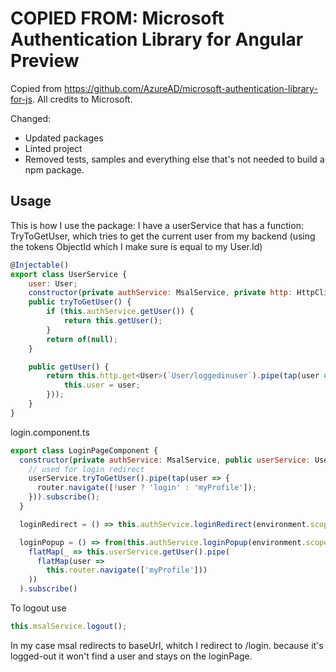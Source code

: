 
COPIED FROM: Microsoft Authentication Library for Angular Preview
=================================================================

Copied from https://github.com/AzureAD/microsoft-authentication-library-for-js. All credits to Microsoft.

Changed:
* Updated packages
* Linted project
* Removed tests, samples and everything else that's not needed to build a npm package.

## Usage

This is how I use the package:
I have a userService that has a function: TryToGetUser, which tries to get the current user from
my backend (using the tokens ObjectId which I make sure is equal to my User.Id)

```js
@Injectable()
export class UserService {
    user: User;
    constructor(private authService: MsalService, private http: HttpClient) {}
    public tryToGetUser() {
        if (this.authService.getUser()) {
            return this.getUser();
        }
        return of(null);
    }

    public getUser() {
        return this.http.get<User>(`User/loggedinuser`).pipe(tap(user => {
            this.user = user;
        }));
    }
}

```



login.component.ts

```js
export class LoginPageComponent {
  constructor(private authService: MsalService, public userService: UserService, private router: Router) {
    // used for login redirect
    userService.tryToGetUser().pipe(tap(user => {
      router.navigate([!user ? 'login' : 'myProfile']);
    })).subscribe();
  }

  loginRedirect = () => this.authService.loginRedirect(environment.scopes);

  loginPopup = () => from(this.authService.loginPopup(environment.scopes)).pipe(
    flatMap(_ => this.userService.getUser().pipe(
      flatMap(user =>
        this.router.navigate(['myProfile']))
    ))
  ).subscribe()
```

To logout use 

```js
this.msalService.logout();
```

In my case msal redirects to baseUrl, whitch I redirect to /login. 
because it's logged-out it won't find a user and stays on the loginPage.



